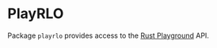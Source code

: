 # PlayRLO

Package `playrlo` provides access to the [Rust Playground](https://play.rust-lang.org/) API.
